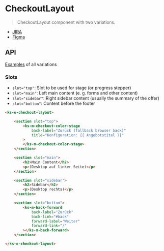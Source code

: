 # CheckoutLayout

> CheckoutLayout component with two variations.

- [JIRA](https://jira.migros.net/browse/MIDUWEB-736)
- [Figma](https://www.figma.com/design/thNWJxDbPikhVAE95eEHLI/Design-System-Pages-%7C%C2%A0Klubschule?m=dev&node-id=5966%3A71085)

## API

[Examples](../../pages/CheckoutLayout.html) of all variations

### Slots

- `slot="top"`: Slot to be used for stage (or progress stepper)
- `slot="main"`: Left main content (e. g. forms and other content)
- `slot="sidebar"`: Right sidebar content (usually the summary of the offer)
- `slot="bottom"`: Content before the footer


```html
<ks-o-checkout-layout>

    <section slot="top">
        <ks-m-checkout-color-stage 
            back-label="Zurück (fallback browser back)" 
            title="Konfiguration: {{ Angebotstitel }}"
        >
        </ks-m-checkout-color-stage>
    </section>

    <section slot="main">
        <h2>Main Content</h2>
        <p>(Desktop auf linker Seite)</p>
    </section>

    <section slot="sidebar">
        <h2>Sidebar</h2>
        <p>(Desktop rechts)</p>
    </section>

    <section slot="bottom">
        <ks-m-back-forward
            back-label="Zurück"
            back-link="#back"
            forward-label="Weiter"
            forward-link="/"
        ></ks-m-back-forward>
    </section>

</ks-o-checkout-layout>
```